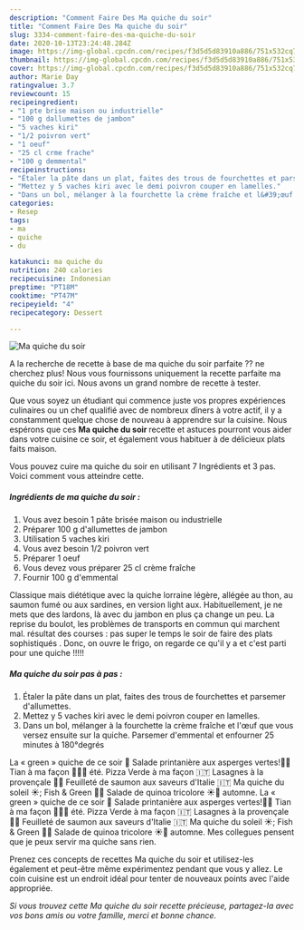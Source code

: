 ```yaml
---
description: "Comment Faire Des Ma quiche du soir"
title: "Comment Faire Des Ma quiche du soir"
slug: 3334-comment-faire-des-ma-quiche-du-soir
date: 2020-10-13T23:24:48.284Z
image: https://img-global.cpcdn.com/recipes/f3d5d5d83910a886/751x532cq70/ma-quiche-du-soir-photo-principale-de-la-recette.jpg
thumbnail: https://img-global.cpcdn.com/recipes/f3d5d5d83910a886/751x532cq70/ma-quiche-du-soir-photo-principale-de-la-recette.jpg
cover: https://img-global.cpcdn.com/recipes/f3d5d5d83910a886/751x532cq70/ma-quiche-du-soir-photo-principale-de-la-recette.jpg
author: Marie Day
ratingvalue: 3.7
reviewcount: 15
recipeingredient:
- "1 pte brise maison ou industrielle"
- "100 g dallumettes de jambon"
- "5 vaches kiri"
- "1/2 poivron vert"
- "1 oeuf"
- "25 cl crme frache"
- "100 g demmental"
recipeinstructions:
- "Étaler la pâte dans un plat, faites des trous de fourchettes et parsemer d&#39;allumettes."
- "Mettez y 5 vaches kiri avec le demi poivron couper en lamelles."
- "Dans un bol, mélanger à la fourchette la crème fraîche et l&#39;œuf que vous versez ensuite sur la quiche. Parsemer d&#39;emmental et enfourner 25 minutes à 180°degrés"
categories:
- Resep
tags:
- ma
- quiche
- du

katakunci: ma quiche du 
nutrition: 240 calories
recipecuisine: Indonesian
preptime: "PT18M"
cooktime: "PT47M"
recipeyield: "4"
recipecategory: Dessert

---
```



![Ma quiche du soir](https://img-global.cpcdn.com/recipes/f3d5d5d83910a886/751x532cq70/ma-quiche-du-soir-photo-principale-de-la-recette.jpg)

A la recherche de recette à base de ma quiche du soir parfaite ?? ne cherchez plus! Nous vous fournissons uniquement la recette parfaite ma quiche du soir ici. Nous avons un grand nombre de recette à tester.

Que vous soyez un étudiant qui commence juste vos propres expériences culinaires ou un chef qualifié avec de nombreux dîners à votre actif, il y a constamment quelque chose de nouveau à apprendre sur la cuisine. Nous espérons que ces <strong> Ma quiche du soir </strong> recette et astuces pourront vous aider dans votre cuisine ce soir, et également vous habituer à de délicieux plats faits maison.

<!--inarticleads1-->

Vous pouvez cuire ma quiche du soir en utilisant 7 Ingrédients et 3 pas. Voici comment vous atteindre cette.

##### Ingrédients de ma quiche du soir :

1. Vous avez besoin 1 pâte brisée maison ou industrielle
1. Préparer 100 g d&#39;allumettes de jambon
1. Utilisation 5 vaches kiri
1. Vous avez besoin 1/2 poivron vert
1. Préparer 1 oeuf
1. Vous devez vous préparer 25 cl crème fraîche
1. Fournir 100 g d&#39;emmental


Classique mais diététique avec la quiche lorraine légère, allégée au thon, au saumon fumé ou aux sardines, en version light aux. Habituellement, je ne mets que des lardons, là avec du jambon en plus ça change un peu. La reprise du boulot, les problèmes de transports en commun qui marchent mal. résultat des courses : pas super le temps le soir de faire des plats sophistiqués . Donc, on ouvre le frigo, on regarde ce qu&#39;il y a et c&#39;est parti pour une quiche !!!!! 

<!--inarticleads2-->

##### Ma quiche du soir pas à pas :

1. Étaler la pâte dans un plat, faites des trous de fourchettes et parsemer d&#39;allumettes.
1. Mettez y 5 vaches kiri avec le demi poivron couper en lamelles.
1. Dans un bol, mélanger à la fourchette la crème fraîche et l&#39;œuf que vous versez ensuite sur la quiche. Parsemer d&#39;emmental et enfourner 25 minutes à 180°degrés


La « green » quiche de ce soir 🌱 Salade printanière aux asperges vertes!🍃🌿 Tian à ma façon 🍆🍅🌱 été. Pizza Verde à ma façon 🇮🇹 Lasagnes à la provençale 👌🏼 Feuilleté de saumon aux saveurs d&#39;Italie 🇮🇹 Ma quiche du soleil ☀️; Fish &amp; Green 🐠🌱 Salade de quinoa tricolore ☀️🌴 automne. La « green » quiche de ce soir 🌱 Salade printanière aux asperges vertes!🍃🌿 Tian à ma façon 🍆🍅🌱 été. Pizza Verde à ma façon 🇮🇹 Lasagnes à la provençale 👌🏼 Feuilleté de saumon aux saveurs d&#39;Italie 🇮🇹 Ma quiche du soleil ☀️; Fish &amp; Green 🐠🌱 Salade de quinoa tricolore ☀️🌴 automne. Mes collegues pensent que je peux servir ma quiche sans rien. 

<!--inarticleads1-->

<p>
Prenez ces concepts de recettes Ma quiche du soir et utilisez-les également et peut-être même expérimentez pendant que vous y allez. Le coin cuisine est un endroit idéal pour tenter de nouveaux points avec l'aide appropriée.
</p>

<p>
<i>Si vous trouvez cette Ma quiche du soir recette précieuse, partagez-la avec vos bons amis ou votre famille, merci et bonne chance.</i>
</p>
